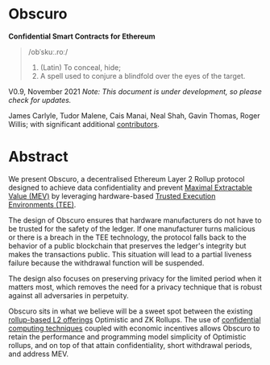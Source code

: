 # Obscuro
**Confidential Smart Contracts for Ethereum**

> /obˈskuː.roː/
> 1. (Latin) To conceal, hide;
> 2. A spell used to conjure a blindfold over the eyes of the target.

V0.9, November 2021 
_Note: This document is under development, so please check for updates._

James Carlyle, Tudor Malene, Cais Manai, Neal Shah, Gavin Thomas, Roger Willis; with significant additional [contributors](./appendix.md#contributors).

# Abstract
We present Obscuro, a decentralised Ethereum Layer 2 Rollup protocol designed to achieve data confidentiality and prevent [Maximal Extractable Value (MEV)](https://ethereum.org/en/developers/docs/mev/) by leveraging hardware-based [Trusted Execution Environments (TEE)](https://en.wikipedia.org/wiki/Trusted_execution_environment).

The design of Obscuro ensures that hardware manufacturers do not have to be trusted for the safety of the ledger. If one manufacturer turns malicious or there is a breach in the TEE technology, the protocol falls back to the behavior of a public blockchain that preserves the ledger's integrity but makes the transactions public. This situation will lead to a partial liveness failure because the withdrawal function will be suspended.

The design also focuses on preserving privacy for the limited period when it matters most, which removes the need for a privacy technique that is robust against all adversaries in perpetuity.

Obscuro sits in what we believe will be a sweet spot between the existing [rollup-based L2 offerings](https://ethereum.org/en/developers/docs/scaling/layer-2-rollups/) Optimistic and ZK Rollups. The use of [confidential computing techniques](https://www.intel.co.uk/content/www/uk/en/security/confidential-computing.html) coupled with economic incentives allows Obscuro to retain the performance and programming model simplicity of Optimistic rollups, and on top of that attain confidentiality, short withdrawal periods, and address MEV.
